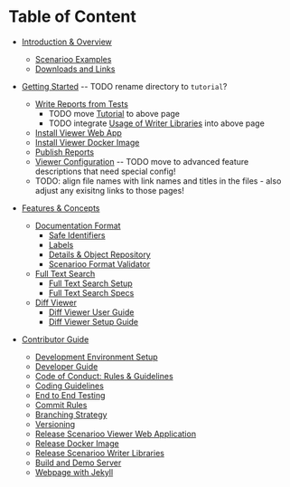 # Table of Content

* [Introduction & Overview](README.md)
  * [Scenarioo Examples](examples.md)
  * [Downloads and Links](setup/downloads-and-links.md)

* [Getting Started](setup/README.md) -- TODO rename directory to `tutorial`?
  * [Write Reports from Tests](setup/01-Write-Reports-From-Tests.md)
     * TODO move [Tutorial](setup/tutorial.md) to above page
     * TODO integrate [Usage of Writer Libraries](setup/How-to-use-Scenarioo-Writer-Library.md) into above page
  * [Install Viewer Web App](setup/Scenarioo-Viewer-Web-Application-Setup.md)
  * [Install Viewer Docker Image](setup/Scenarioo-Viewer-Docker-Image.md)
  * [Publish Reports](setup/Publish-Documentation-Data.md)
  * [Viewer Configuration](setup/Configuration.md) -- TODO move to advanced feature descriptions that need special config!
  * TODO: align file names with link names and titles in the files - also adjust any exisitng links to those pages!

* [Features & Concepts](features/README.md)
  * [Documentation Format](features/Scenarioo-Writer-Documentation-Format.md)
    * [Safe Identifiers](features/Safe-Identifiers.md)
    * [Labels](features/Labels.md)
    * [Details & Object Repository](features/Details.md)
    * [Scenarioo Format Validator](features/validator-component/Scenarioo-Validator.md)
  * [Full Text Search](features/full-text-search/README.md)
     * [Full Text Search Setup](features/full-text-search/setup.md)
     * [Full Text Search Specs](features/full-text-search/specifications.md)
  * [Diff Viewer](features/diff-viewer/README.md)
     * [Diff Viewer User Guide](features/diff-viewer/user-guide.md)
     * [Diff Viewer Setup Guide](features/diff-viewer/setup.md)

* [Contributor Guide](contribute/README.md)
  * [Development Environment Setup](contribute/Development-Environment-with-IntelliJ.md)
  * [Developer Guide](contribute/Developer-Guide.md)
  * [Code of Conduct: Rules & Guidelines](contribute/Code-of-Conduct.md)
  * [Coding Guidelines](contribute/Coding-guidelines.md)
  * [End to End Testing](contribute/e2eTesting.md)
  * [Commit Rules](contribute/Commit-rules.md)
  * [Branching Strategy](contribute/Branching-strategy.md)
  * [Versioning](contribute/Versioning.md)
  * [Release Scenarioo Viewer Web Application](contribute/Release-Scenarioo-Viewer-Web-Application.md)
  * [Release Docker Image](contribute/Building-the-Docker-Image.md)   
  * [Release Scenarioo Writer Libraries](contribute/Release-Scenarioo-Writer-Library.md) 
  * [Build and Demo Server](contribute/Build-Server.md)
  * [Webpage with Jekyll](contribute/Scenarioo-User-Documentation-and-Webpage-with-Jekyll.md)
  
